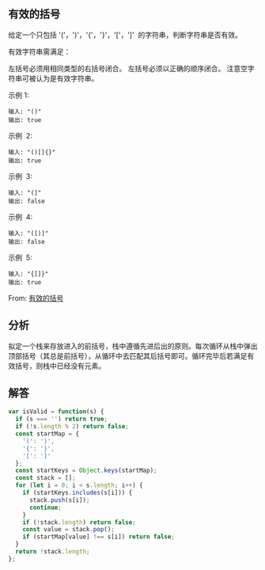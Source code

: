 ## 有效的括号

给定一个只包括 '('，')'，'{'，'}'，'['，']'  的字符串，判断字符串是否有效。

有效字符串需满足：

左括号必须用相同类型的右括号闭合。
左括号必须以正确的顺序闭合。
注意空字符串可被认为是有效字符串。

示例 1:

```
输入: "()"
输出: true
```

示例  2:

```
输入: "()[]{}"
输出: true
```

示例  3:

```
输入: "(]"
输出: false
```

示例  4:

```
输入: "([)]"
输出: false
```

示例  5:

```
输入: "{[]}"
输出: true
```

From: [有效的括号](https://leetcode-cn.com/problems/valid-parentheses/)

## 分析

拟定一个栈来存放进入的前括号，栈中遵循先进后出的原则。每次循环从栈中弹出顶部括号（其总是前括号），从循环中去匹配其后括号即可。循环完毕后若满足有效括号，则栈中已经没有元素。

## 解答

```javascript
var isValid = function(s) {
  if (s === '') return true;
  if (!s.length % 2) return false;
  const startMap = {
    '(': ')',
    '{': '}',
    '[': ']'
  };
  const startKeys = Object.keys(startMap);
  const stack = [];
  for (let i = 0; i < s.length; i++) {
    if (startKeys.includes(s[i])) {
      stack.push(s[i]);
      continue;
    }
    if (!stack.length) return false;
    const value = stack.pop();
    if (startMap[value] !== s[i]) return false;
  }
  return !stack.length;
};
```
